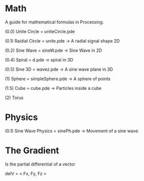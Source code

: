 # Math

A guide for mathematical formulas in Processing.

(0.0) Unite Circle = uniteCircle.pde 

(0.1) Raidial Circle = unite.pde -> A radial signal shape 2D

(0.2) Sine Wave = sineW.pde -> Sine Wave in 2D

(0.4) Spiral = d.pde  -> spiral in 3D

(0.5) Sine 3D = wavez.pde -> A sine wave plane in 3D

(1) Sphere = simpleSphere.pde -> A sphere of points

(1.5) Cube = cube.pde -> Particles inside a cube 

(2) Torus 


# Physics

  (0.1) Sine Wave Physics = sinePh.pde  -> Movement of a sine wave.


# The Gradient

Is the partial differential of a vector

delV = < Fx, Fy, Fz >
